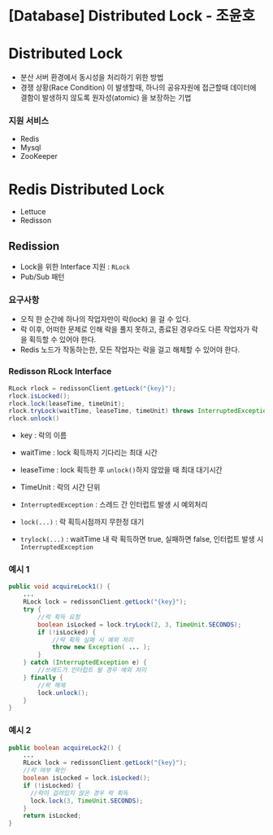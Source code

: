 # [Database] Distributed Lock - 조윤호

# Distributed Lock
- 분산 서버 환경에서 동시성을 처리하기 위한 방법
- 경쟁 상황(Race Condition) 이 발생할때, 하나의 공유자원에 접근할때 데이터에 결함이 발생하지 않도록 원자성(atomic) 을 보장하는 기법

### 지원 서비스
- Redis
- Mysql
- ZooKeeper

# Redis Distributed Lock
- Lettuce
- Redisson

## Redission
- Lock을 위한 Interface 지원 : `RLock`
- Pub/Sub 패턴


### 요구사항
- 오직 한 순간에 하나의 작업자만이 락(lock) 을 걸 수 있다.
- 락 이후, 어떠한 문제로 인해 락을 풀지 못하고, 종료된 경우라도 다른 작업자가 락을 획득할 수 있어야 한다.
- Redis 노드가 작동하는한, 모든 작업자는 락을 걸고 해체할 수 있어야 한다.

### Redisson RLock Interface

``` java
RLock rlock = redissonClient.getLock("{key}");
rlock.isLocked();
rlock.lock(leaseTime, timeUnit);
rlock.tryLock(waitTime, leaseTime, timeUnit) throws InterruptedException;
rlock.unlock()
```
- key : 락의 이름
- waitTime : lock 획득까지 기다리는 최대 시간
- leaseTime : lock 획득한 후 `unlock()`하지 않았을 때 최대 대기시간
- TimeUnit : 락의 시간 단위
- `InterruptedException` : 스레드 간 인터럽트 발생 시 예외처리

- `lock(...)` : 락 획득시점까지 무한정 대기
- `trylock(...)` : waitTime 내 락 획득하면 true, 실패하면 false, 인터럽트 발생 시 `InterruptedException`

### 예시 1
``` java
public void acquireLock1() {
    ...
    RLock lock = redissonClient.getLock("{key}");
    try {
        //락 획득 요청
        boolean isLocked = lock.tryLock(2, 3, TimeUnit.SECONDS);
        if (!isLocked) {
            //락 획득 실패 시 예외 처리
            throw new Exception( ... );
        }
    } catch (InterruptedException e) {
        //쓰레드가 인터럽트 될 경우 예외 처리
    } finally {
        //락 해제
        lock.unlock();
    }
}
```

### 예시 2
```java
public boolean acquireLock2() {
    ...
    RLock lock = redissonClient.getLock("{key}");
    //락 여부 확인
    boolean isLocked = lock.isLocked();
    if (!isLocked) {
      //락이 걸려있지 않은 경우 락 획득
      lock.lock(3, TimeUnit.SECONDS);
    }
    return isLocked;
}
```
